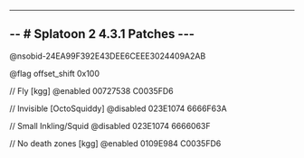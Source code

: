 ---------------------------------
-- # Splatoon 2 4.3.1 Patches ---
---------------------------------

@nsobid-24EA99F392E43DEE6CEEE3024409A2AB

@flag offset_shift 0x100

// Fly [kgg]
@enabled
00727538 C0035FD6

// Invisible [OctoSquiddy]
@disabled
023E1074 6666F63A

// Small Inkling/Squid
@disabled
023E1074 6666063F

// No death zones [kgg]
@enabled
0109E984 C0035FD6
